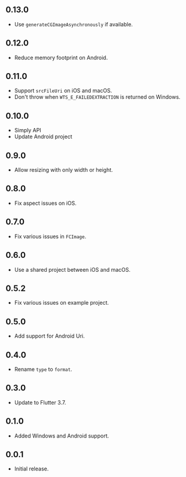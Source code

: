 ## 0.13.0

- Use `generateCGImageAsynchronously` if available.

## 0.12.0

- Reduce memory footprint on Android.

## 0.11.0

- Support `srcFileUri` on iOS and macOS.
- Don't throw when `WTS_E_FAILEDEXTRACTION` is returned on Windows.

## 0.10.0

- Simply API
- Update Android project

## 0.9.0

- Allow resizing with only width or height.

## 0.8.0

- Fix aspect issues on iOS.

## 0.7.0

- Fix various issues in `FCImage`.

## 0.6.0

- Use a shared project between iOS and macOS.

## 0.5.2

- Fix various issues on example project.

## 0.5.0

- Add support for Android Uri.

## 0.4.0

- Rename `type` to `format`.

## 0.3.0

- Update to Flutter 3.7.

## 0.1.0

- Added Windows and Android support.

## 0.0.1

- Initial release.
